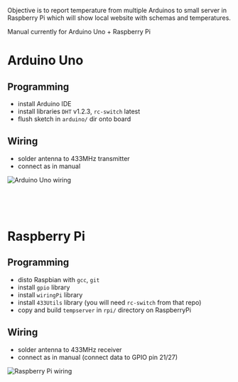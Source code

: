 Objective is to report temperature from multiple Arduinos to small server in Raspberry Pi which will show local website with schemas and temperatures.

Manual currently for Arduino Uno + Raspberry Pi

# Arduino Uno

## Programming

* install Arduino IDE
* install libraries `DHT` v1.2.3, `rc-switch` latest
* flush sketch in `arduino/` dir onto board

## Wiring

* solder antenna to 433MHz transmitter
* connect as in manual

![Arduino Uno wiring](https://github.com/ribtoks/homeinsights/raw/master/temperature/assets/20180122_125103.jpg)

&nbsp;

&nbsp;

# Raspberry Pi

## Programming

* disto Raspbian with `gcc`, `git`
* install `gpio` library
* install `wiringPi` library
* install `433Utils` library (you will need `rc-switch` from that repo)
* copy and build `tempserver` in `rpi/` directory on RaspberryPi

## Wiring

* solder antenna to 433MHz receiver
* connect as in manual (connect data to GPIO pin 21/27)

![Raspberry Pi wiring](https://github.com/ribtoks/homeinsights/raw/master/temperature/assets/20180122_125214.jpg)
